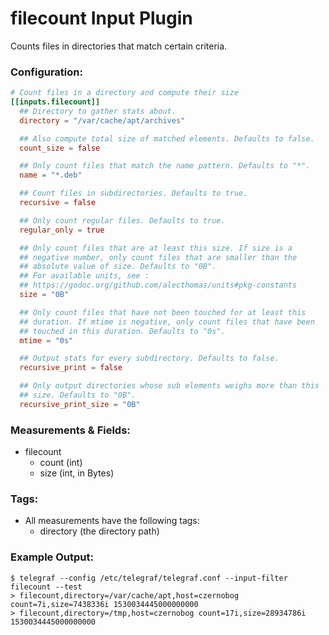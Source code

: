 # filecount Input Plugin

Counts files in directories that match certain criteria.

### Configuration:

```toml
# Count files in a directory and compute their size
[[inputs.filecount]]
  ## Directory to gather stats about.
  directory = "/var/cache/apt/archives"

  ## Also compute total size of matched elements. Defaults to false.
  count_size = false

  ## Only count files that match the name pattern. Defaults to "*".
  name = "*.deb"

  ## Count files in subdirectories. Defaults to true.
  recursive = false

  ## Only count regular files. Defaults to true.
  regular_only = true

  ## Only count files that are at least this size. If size is a 
  ## negative number, only count files that are smaller than the
  ## absolute value of size. Defaults to "0B".
  ## For available units, see :
  ## https://godoc.org/github.com/alecthomas/units#pkg-constants
  size = "0B"

  ## Only count files that have not been touched for at least this
  ## duration. If mtime is negative, only count files that have been
  ## touched in this duration. Defaults to "0s".
  mtime = "0s"

  ## Output stats for every subdirectory. Defaults to false.
  recursive_print = false

  ## Only output directories whose sub elements weighs more than this
  ## size. Defaults to "0B".
  recursive_print_size = "0B"
```

### Measurements & Fields:

- filecount
    - count (int)
    - size (int, in Bytes)

### Tags:

- All measurements have the following tags:
    - directory (the directory path)

### Example Output:

```
$ telegraf --config /etc/telegraf/telegraf.conf --input-filter filecount --test
> filecount,directory=/var/cache/apt,host=czernobog count=7i,size=7438336i 1530034445000000000
> filecount,directory=/tmp,host=czernobog count=17i,size=28934786i 1530034445000000000
```
